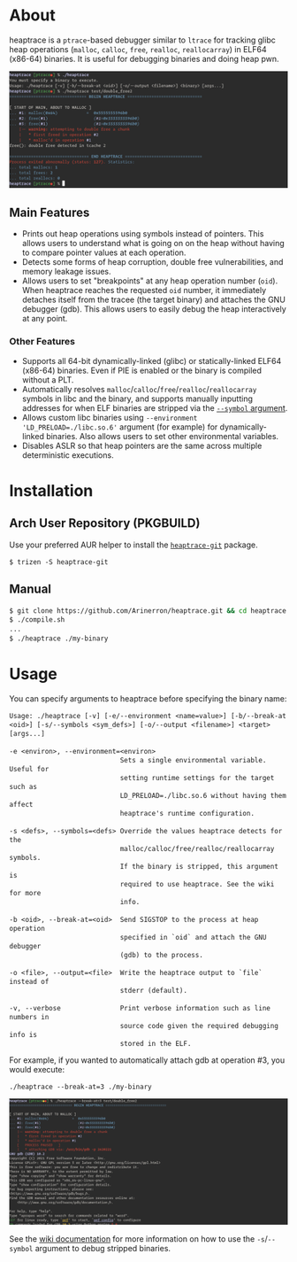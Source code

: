 # About

heaptrace is a `ptrace`-based debugger similar to `ltrace` for tracking glibc heap operations (`malloc`, `calloc`, `free`, `realloc`, `reallocarray`) in ELF64 (x86-64) binaries. It is useful for debugging binaries and doing heap pwn.

![screenshot.png](screenshot.png)

## Main Features

* Prints out heap operations using symbols instead of pointers. This allows users to understand what is going on on the heap without having to compare pointer values at each operation.
* Detects some forms of heap corruption, double free vulnerabilities, and memory leakage issues.
* Allows users to set "breakpoints" at any heap operation number (`oid`). When heaptrace reaches the requested `oid` number, it immediately detaches itself from the tracee (the target binary) and attaches the GNU debugger (gdb). This allows users to easily debug the heap interactively at any point.

### Other Features

* Supports all 64-bit dynamically-linked (glibc) or statically-linked ELF64 (x86-64) binaries. Even if PIE is enabled or the binary is compiled without a PLT.
* Automatically resolves `malloc`/`calloc`/`free`/`realloc`/`reallocarray` symbols in libc and the binary, and supports manually inputting addresses for when ELF binaries are stripped via the [`--symbol` argument](https://github.com/Arinerron/heaptrace/wiki/Dealing-with-a-Stripped-Binary).
* Allows custom libc binaries using `--environment 'LD_PRELOAD=./libc.so.6'` argument (for example) for dynamically-linked binaries. Also allows users to set other environmental variables.
* Disables ASLR so that heap pointers are the same across multiple deterministic executions.

# Installation

## Arch User Repository (PKGBUILD)

Use your preferred AUR helper to install the [`heaptrace-git`](https://aur.archlinux.org/packages/heaptrace-git/) package.

```
$ trizen -S heaptrace-git
```

## Manual

```sh
$ git clone https://github.com/Arinerron/heaptrace.git && cd heaptrace
$ ./compile.sh
...
$ ./heaptrace ./my-binary
```

# Usage

You can specify arguments to heaptrace before specifying the binary name:

```
Usage: ./heaptrace [-v] [-e/--environment <name=value>] [-b/--break-at <oid>] [-s/--symbols <sym_defs>] [-o/--output <filename>] <target> [args...]

-e <environ>, --environment=<environ>
                            Sets a single environmental variable. Useful for 
                            setting runtime settings for the target such as 
                            LD_PRELOAD=./libc.so.6 without having them affect 
                            heaptrace's runtime configuration.

-s <defs>, --symbols=<defs> Override the values heaptrace detects for the 
                            malloc/calloc/free/realloc/reallocarray symbols. 
                            If the binary is stripped, this argument is 
                            required to use heaptrace. See the wiki for more 
                            info.

-b <oid>, --break-at=<oid>  Send SIGSTOP to the process at heap operation 
                            specified in `oid` and attach the GNU debugger 
                            (gdb) to the process.

-o <file>, --output=<file>  Write the heaptrace output to `file` instead of 
                            stderr (default).

-v, --verbose               Print verbose information such as line numbers in
                            source code given the required debugging info is
                            stored in the ELF.
```

For example, if you wanted to automatically attach gdb at operation #3, you would execute:

```
./heaptrace --break-at=3 ./my-binary
```

![screenshot-break.png](screenshot-break.png)

See the [wiki documentation](https://github.com/Arinerron/heaptrace/wiki/Dealing-with-a-Stripped-Binary) for more information on how to use the `-s`/`--symbol` argument to debug stripped binaries.

